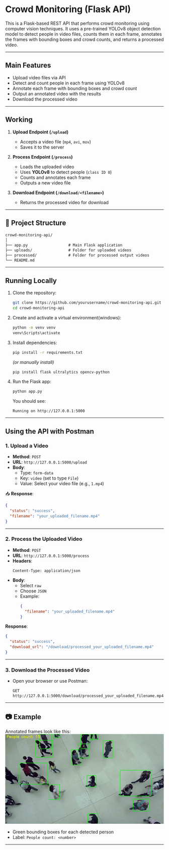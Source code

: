 
# Crowd Monitoring (Flask API)

This is a Flask-based REST API that performs crowd monitoring using computer vision techniques. It uses a pre-trained YOLOv8 object detection model to detect people in video files, counts them in each frame, annotates the frames with bounding boxes and crowd counts, and returns a processed video.

---

## Main Features

- Upload video files via API
- Detect and count people in each frame using YOLOv8
- Annotate each frame with bounding boxes and crowd count
- Output an annotated video with the results
- Download the processed video

---

## Working

1. **Upload Endpoint (`/upload`)**
   - Accepts a video file (`mp4`, `avi`, `mov`)
   - Saves it to the server

2. **Process Endpoint (`/process`)**
   - Loads the uploaded video
   - Uses **YOLOv8** to detect people (`class ID 0`)
   - Counts and annotates each frame
   - Outputs a new video file

3. **Download Endpoint (`/download/<filename>`)**
   - Returns the processed video for download

---

## 📁 Project Structure

```
crowd-monitoring-api/
│
├── app.py                  # Main Flask application
├── uploads/                # Folder for uploaded videos
├── processed/              # Folder for processed output videos
└── README.md               
```

---

## Running Locally

1. Clone the repository:
   ```bash
   git clone https://github.com/yourusername/crowd-monitoring-api.git
   cd crowd-monitoring-api
   ```

2. Create and activate a virtual environment(windows):
   ```bash
   python -m venv venv
   venv\Scripts\activate 
   ```

3. Install dependencies:
   ```bash
   pip install -r requirements.txt
   ```

   *(or manually install)*
   ```bash
   pip install flask ultralytics opencv-python
   ```

4. Run the Flask app:
   ```bash
   python app.py
   ```

   You should see:
   ```
   Running on http://127.0.0.1:5000
   ```

---

## Using the API with Postman

### 1. Upload a Video

- **Method**: `POST`
- **URL**: `http://127.0.0.1:5000/upload`
- **Body**:
  - Type: `form-data`
  - Key: `video` (set to type `File`)
  - Value: Select your video file (e.g., `1.mp4`)

📥 **Response**:
```json
{
  "status": "success",
  "filename": "your_uploaded_filename.mp4"
}
```

---

### 2. Process the Uploaded Video

- **Method**: `POST`
- **URL**: `http://127.0.0.1:5000/process`
- **Headers**:
  ```
  Content-Type: application/json
  ```
- **Body**:
  - Select `raw`
  - Choose `JSON`
  - Example:
    ```json
    {
      "filename": "your_uploaded_filename.mp4"
    }
    ```

**Response**:
```json
{
  "status": "success",
  "download_url": "/download/processed_your_uploaded_filename.mp4"
}
```

---

### 3. Download the Processed Video

- Open your browser or use Postman:
  ```
  GET http://127.0.0.1:5000/download/processed_your_uploaded_filename.mp4
  ```

---


## 📷 Example

Annotated frames look like this:
![Annotated Frames](files/Annotated.png)
- Green bounding boxes for each detected person
- Label: `People count: <number>`

---

